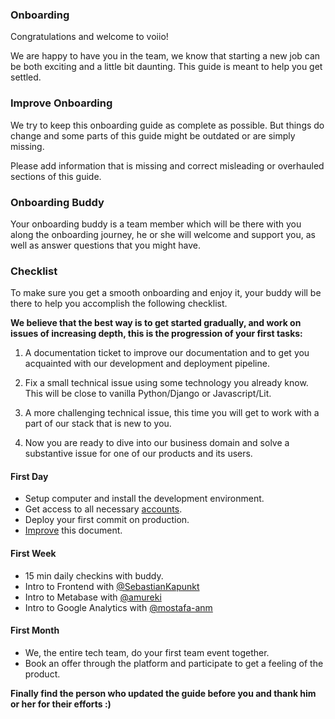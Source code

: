 ### Onboarding

Congratulations and welcome to voiio!

We are happy to have you in the team, we know that starting a new job can be both exciting and a little bit daunting. This guide is meant to help you get settled.

### Improve Onboarding

We try to keep this onboarding guide as complete as possible. But things do change and some parts of this guide might be outdated or are simply missing.

Please add information that is missing and correct misleading or overhauled sections of this guide.

### Onboarding Buddy

Your onboarding buddy is a team member which will be there with you along the onboarding journey, he or she will welcome and support you, as well as answer questions that you might have.

### Checklist

To make sure you get a smooth onboarding and enjoy it, your buddy will be there to help you accomplish the following checklist.

**We believe that the best way is to get started gradually, and work on issues of increasing depth, this is the progression of your first tasks:**

1. A documentation ticket to improve our documentation and to get you acquainted with our development and deployment pipeline.

1. Fix a small technical issue using some technology you already know. This will be close to vanilla Python/Django or Javascript/Lit.

1. A more challenging technical issue, this time you will get to work with a part of our stack that is new to you.

1. Now you are ready to dive into our business domain and solve a substantive issue for one of our products and its users.

#### First Day

- Setup computer and install the development environment.
- Get access to all necessary [accounts](accounts.md).
- Deploy your first commit on production.
- [Improve](#improve-onboarding) this document.

#### First Week

- 15 min daily checkins with buddy.
- Intro to Frontend with [@SebastianKapunkt](https://github.com/SebastianKapunkt)
- Intro to Metabase with [@amureki](https://github.com/amureki)
- Intro to Google Analytics with [@mostafa-anm](https://github.com/mostafa-anm)

#### First Month

- We, the entire tech team, do your first team event together.
- Book an offer through the platform and participate to get a feeling of the product.

**Finally find the person who updated the guide before you and thank him or her for their efforts :)**
